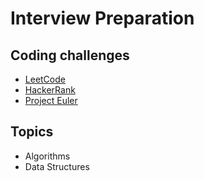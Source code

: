 # Interview Preparation
## Coding challenges
* [LeetCode](https://leetcode.com/)
* [HackerRank](https://www.hackerrank.com/)
* [Project Euler](https://projecteuler.net/)
## Topics
* Algorithms
* Data Structures
